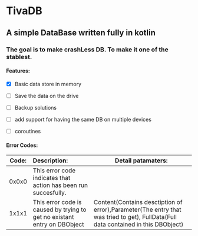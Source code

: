 # TivaDB

## A simple DataBase written fully in kotlin



### The goal is to make crashLess DB. To make it one of the stablest.



#### Features:

- [x] Basic data store in memory

- [ ] Save the data on the drive

- [ ] Backup solutions

- [ ] add support for having the same DB on multiple devices

- [ ] coroutines



#### Error Codes:

| Code: | Description:                                                             | Detail patamaters:                                                                                                                |
| ----- |:------------------------------------------------------------------------ | --------------------------------------------------------------------------------------------------------------------------------- |
| 0x0x0 | This error code indicates that action has been run succesfully.          |                                                                                                                                   |
| 1x1x1 | This error code is caused by trying to get no existant entry on DBObject | Content(Contains desctiption of error),Parameter(The entry that was tried to get), FullData(Full data contained in this DBObject) |


